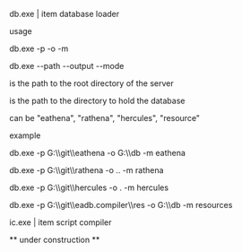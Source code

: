 <p>db.exe | item database loader</p>
<p>usage</p>
<p>db.exe  -p    <server-path>  -o      <output-path>  -m    <server-type></p>
<p>db.exe --path <server-path> --output <output-path> --mode <server-type></p>
<p><server-path> is the path to the root directory of the server</p>
<p><output-path> is the path to the directory to hold the database</p>
<p><server-type> can be "eathena", "rathena", "hercules", "resource"</p>

<p>example</p>
<p>db.exe -p G:\\git\\eathena            -o G:\\db -m eathena</p>
<p>db.exe -p G:\\git\\rathena            -o ..     -m rathena</p>
<p>db.exe -p G:\\git\\hercules           -o .      -m hercules</p>
<p>db.exe -p G:\\git\\eadb.compiler\\res -o G:\\db -m resources</p>

<p>ic.exe | item script compiler</p>
<p>** under construction **</p>

